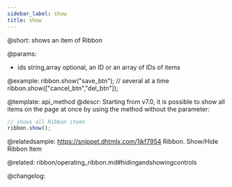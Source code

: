 ```yaml
---
sidebar_label: show
title: show
---          
```


@short: shows an item of Ribbon


@params:
- ids 		string,array		optional, an ID or an array of IDs of items



@example:
ribbon.show("save_btn");
// several at a time
ribbon.show(["cancel_btn","del_btn"]);


@template: api_method
@descr:
Starting from v7.0, it is possible to show all items on the page at once by using the method without the parameter:

~~~js
// shows all Ribbon items
ribbon.show();
~~~

@relatedsample: https://snippet.dhtmlx.com/1jkf7954	Ribbon. Show/Hide Ribbon Item

@related: ribbon/operating_ribbon.md#hidingandshowingcontrols

@changelog:


